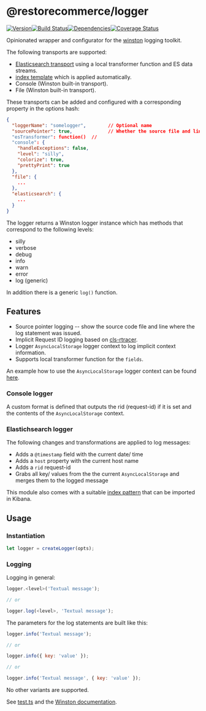 # @restorecommerce/logger

[![Version][version]](https://www.npmjs.com/package/@restorecommerce/logger)[![Build Status][build]](https://travis-ci.org/restorecommerce/logger?branch=master)[![Dependencies][depend]](https://david-dm.org/restorecommerce/logger)[![Coverage Status][cover]](https://coveralls.io/github/restorecommerce/logger?branch=master)

[version]: http://img.shields.io/npm/v/@restorecommerce/logger.svg?style=flat-square
[build]: http://img.shields.io/travis/restorecommerce/logger/master.svg?style=flat-square
[depend]: https://img.shields.io/david/restorecommerce/logger.svg?style=flat-square
[cover]: http://img.shields.io/coveralls/restorecommerce/logger/master.svg?style=flat-square

Opinionated wrapper and configurator for the
[winston](https://github.com/winstonjs/winston) logging toolkit.

The following transports are supported:

- [Elasticsearch transport](https://github.com/vanthome/winston-elasticsearch) using a local transformer function and ES data streams.
- [index template](elasticsearch-index-template.json) which is applied automatically.
- Console (Winston built-in transport).
- File (Winston built-in transport).

These transports can be added and configured with a corresponding property in
the options hash:

```json
{
  "loggerName": "somelogger",        // Optional name
  "sourcePointer": true,             // Whether the source file and line where the log statement was issued should be logged [default: `false`]
  "esTransformer": function()  //
  "console": {
    "handleExceptions": false,
    "level": "silly",
    "colorize": true,
    "prettyPrint": true
  },
  "file": {
    ...
  },
  "elasticsearch": {
    ...
  }
}
```

The logger returns a Winston logger instance which has methods that correspond
to the following levels:

- silly
- verbose
- debug
- info
- warn
- error
- log (generic)

In addition there is a generic `log()` function.

## Features

- Source pointer logging -- show the source code file and line where the log statement was issued.
- Implicit Request ID logging based on [cls-rtracer](https://github.com/puzpuzpuz/cls-rtracer).
- Logger `AsyncLocalStorage` logger context to log implicit context information.
- Supports local transformer function for the `fields`.

An example how to use the `AsyncLocalStorage` logger context can be found [here](test/test.js#L4-L11).

### Console logger

A custom format is defined that outputs the rid (request-id) if it is set
and the contents of the `AsyncLocalStorage` context.

### Elastichsearch logger

The following changes and transformations are applied to log messages:

- Adds a `@timestamp` field with the current date/ time
- Adds a `host` property with the current host name
- Adds a `rid` request-id
- Grabs all key/ values from the the current `AsyncLocalStorage` and merges them to the logged message

This module also comes with a suitable
[index pattern](kibana/Logs-Index-Pattern.ndjson) that can be imported in Kibana.

## Usage

### Instantiation

```js
let logger = createLogger(opts);
```

### Logging

Logging in general:

```js
logger.<level>('Textual message');

// or

logger.log(<level>, 'Textual message');
```

The parameters for the log statements are built like this:

```js
logger.info('Textual message');

// or

logger.info({ key: 'value' });

// or

logger.info('Textual message', { key: 'value' });
```

No other variants are supported.

See [test.ts](test/test.ts) and the
[Winston documentation](https://github.com/winstonjs/winston).
